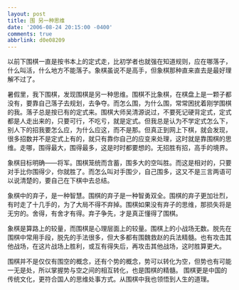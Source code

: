 ```yaml
---
layout: post
title: 围 另一种思维
date: '2006-08-24 20:15:00 -0400'
comments: true
abbrlink: d0e08209
---
```

以前下围棋一直是按书本上的定式走，比初学者也就强在知道规则，应在哪落子，什么叫活，什么地方不能落子。象棋虽说不是高手，但象棋那种直来直去是最好理解不过了。

暑假里，我下围棋，发现围棋是另一种思维。围棋不比象棋，在棋盘上是一颗子都没有，要靠自己落子去规划，去争夺。而怎么围，为什么围，常常困扰着刚学围棋的我。落子总是按已有的定式来。围棋大师吴清源说过，不要死记硬背定式，定式都是人走出来的，只要可行，不吃亏，就是定式。但我总是认为不学定式怎么下，别人下的招我要怎么应，为什么应这，而不是那。但真正到网上下棋，就会发现，很多招数并不是定式上有的，就只有靠你自己的应变来处理，这时就是靠围棋的思维。走哪，围得最大，围得最多，这是时时都要想的。无招胜有招，高手的境界。

象棋目标明确——将军。围棋笼统而含蓄，围多大的空叫胜。而这是相对的，只要对手比你围得少，你就胜了。而怎么叫对手围少，自己围多，这又不是三言两语可以说清楚的，要自己在下棋中去总结。

象棋中的弃子，是一种智慧。围棋的弃子是一种智勇双全。围棋的弃子更加壮烈，有时走了十几手的，为了大局不得不弃掉。围棋如果没有弃子的思维，那损失将是无穷的。舍得，有舍才有得。弃子争先，才是真正懂得了围棋。

象棋是算路上的较量，而围棋是心理层面上的较量。围棋上的小战场无数。脱先在围棋中常用手段，脱先的手法很多，但大多都有围魏救赵的兵法精髓。也有攻击其他战场，在这片战场上胜利，或互有得失后，再攻击其他战场，这时胜算更大。

围棋并不是仅仅有围空的概念，还有个势的概念，势可以转化为空，但势也有可能一无是处，所以掌握势与空之间的相互转化，也是围棋的精髓。
围棋更是中国的传统文化，更符合国人的思维处事方式。从围棋中我也领悟到人生的道理。
